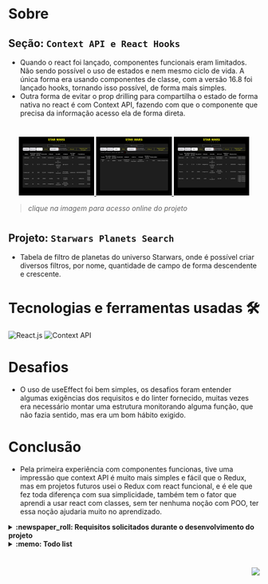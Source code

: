 # Sobre

## Seção: `Context API e React Hooks`

- Quando o react foi lançado, componentes funcionais eram limitados. Não sendo possível o uso de estados e nem mesmo ciclo de vida. A única forma era usando componentes de classe, com a versão 16.8 foi lançado hooks, tornando isso possível, de forma mais simples.
- Outra forma de evitar o prop drilling para compartilha o estado de forma nativa no react é com Context API, fazendo com que o componente que precisa da informação acesso ela de forma direta.
#
<div align="center">
  <a href="https://davidrogger.github.io/trybe-project-trybewallet">
    <img width="30%" src="./readme-imgs/project_starwars_planets_top.webp">
    <img width="30%" src="./readme-imgs/project_starwars_planets_mid.webp">
    <img width="30%" src="./readme-imgs/project_starwars_planets_bottom.webp">
  </a>
</div>

>*clique na imagem para acesso online do projeto*
#
## Projeto: `Starwars Planets Search`

- Tabela de filtro de planetas do universo Starwars, onde é possível criar diversos filtros, por nome, quantidade de campo de forma descendente e crescente.

# Tecnologias e ferramentas usadas 🛠

![React.js](https://img.shields.io/badge/-React.js-61DAFB?style=flat-square&logo=react&logoColor=ffffff)
![Context API](https://img.shields.io/badge/-ContextAPI-61DAFB?style=flat-square&logo=react&logoColor=ffffff)


# Desafios

- O uso de useEffect foi bem simples, os desafios foram entender algumas exigências dos requisitos e do linter fornecido, muitas vezes era necessário montar uma estrutura monitorando alguma função, que não fazia sentido, mas era um bom hábito exigido.

# Conclusão

- Pela primeira experiência com componentes funcionas, tive uma impressão que context API é muito mais simples e fácil que o Redux, mas em projetos futuros usei o Redux com react funcional, e é ele que fez toda diferença com sua simplicidade, também tem o fator que aprendi a usar react com classes, sem ter nenhuma noção com POO, ter essa noção ajudaria muito no aprendizado.

</details>

<details>
  <summary>
    <strong>
      :newspaper_roll: Requisitos solicitados durante o desenvolvimento do projeto
    </strong>
  </summary>

 
### Requisitos
*Nome* | *Avaliação*
--- | :---:
1 - Faça uma requisição para o endpoint `/planets` da API de Star Wars e preencha uma tabela com os dados retornados, com exceção dos da coluna `residents` | :heavy_check_mark:
2 - Filtre a tabela através de um texto, inserido num *campo de texto*, exibindo somente os planetas cujos nomes incluam o texto digitado | :heavy_check_mark:
3 - Crie um filtro para valores numéricos | :heavy_check_mark:
4 - Implemente múltiplos filtros numéricos | :heavy_check_mark:
5 - Não utilize filtros repetidos | :heavy_check_mark:
6 - Apague um filtro de valor numérico ao clicar no ícone de X de um dos filtros e apague todas filtragens numéricas simultaneamente ao clicar em outro botão de Remover todas filtragens | :heavy_check_mark:
7 - Ordene as colunas de forma ascendente ou descendente | :heavy_check_mark:


</details>

<details>
  <summary>
    <strong>
      :memo: Todo list
    </strong>
  </summary>

  - [x] - ~~Criar aplicação com base nos requisitos da trybe.~~ ![data](https://badgen.net/badge/delivery/19-04-2022/green)
  - [x] - Revisar Estilo dos elementos. ![data](https://badgen.net/badge/done/07-02-2023/green)
  - [ ] - Desenvolver testes automatizados.
  - [ ] - Adaptar elementos da aplicação para mobile.

</details>

#

<div align="right">
  <img src="https://badgen.net/badge/last%20update/06-02-2023/blue">
</div>
